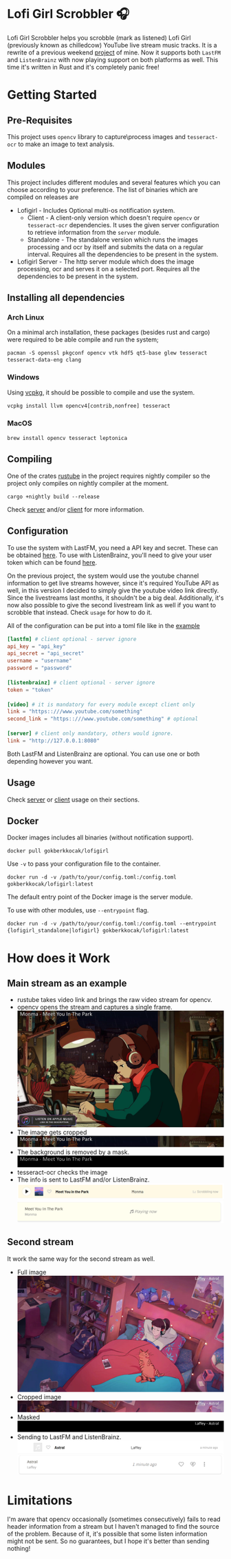 # Lofi Girl Scrobbler 🎧

Lofi Girl Scrobbler helps you scrobble (mark as listened) Lofi Girl (previously known as chilledcow) YouTube live stream music tracks. It is a rewrite of a previous weekend [project](https://github.com/gokberkkocak/chilledcow-scrobbler/) of mine. Now it supports both ```LastFM``` and ```ListenBrainz``` with now playing support on both platforms as well. This time it's written in Rust and it's completely panic free!

# Getting Started



## Pre-Requisites 

This project uses ```opencv``` library to capture\process images and ```tesseract-ocr``` to make an image to text analysis.

## Modules

This project includes different modules and several features which you can choose according to your preference. The list of binaries which are compiled on releases are

- Lofigirl - Includes Optional multi-os notification system.
    - Client - A client-only version which doesn't require ```opencv``` or ```tesseract-ocr``` dependencies. It uses the given server configuration to retrieve information from the ```server``` module.
    - Standalone - The standalone version which runs the images processing and ocr by itself and submits the data on a regular interval. Requires all the dependencies to be present in the system.
- Lofigirl Server - The http server module which does the image processing, ocr and serves it on a selected port. Requires all the dependencies to be present in the system.

## Installing all dependencies

### Arch Linux

On a minimal arch installation, these packages (besides rust and cargo) were required to be able compile and run the system;

```
pacman -S openssl pkgconf opencv vtk hdf5 qt5-base glew tesseract tesseract-data-eng clang
```

### Windows

Using [vcpkg](https://github.com/microsoft/vcpkg), it should be possible to compile and use the system.

```
vcpkg install llvm opencv4[contrib,nonfree] tesseract
```

### MacOS

```
brew install opencv tesseract leptonica
```

## Compiling

One of the crates [rustube](https://lib.rs/crates/rustube) in the project requires nightly compiler so the project only compiles on nightly compiler at the moment.

```
cargo +nightly build --release
```

Check [server](lofigirl_server/README.md) and/or [client](lofigirl_client/README.md) for more information.

## Configuration

To use the system with LastFM, you need a API key and secret. These can be obtained [here](https://www.last.fm/api/account/create). To use with ListenBrainz, you'll need to give your user token which can be found [here](https://listenbrainz.org/profile/).

On the previous project, the system would use the youtube channel information to get live streams however, since it's required YouTube API as well, in this version I decided to simply give the youtube video link directly. Since the livestreams last months, it shouldn't be a big deal. Additionally, it's now also possible to give the second livestream link as well if you want to scrobble that instead. Check ```usage``` for how to do it.

All of the configuration can be put into a toml file like in the [example](https://github.com/gokberkkocak/lofigirl/blob/main/example_config.toml)

```toml
[lastfm] # client optional - server ignore
api_key = "api_key"
api_secret = "api_secret"
username = "username"
password = "password"

[listenbrainz] # client optional - server ignore
token = "token"

[video] # it is mandatory for every module except client only
link = "https::///www.youtube.com/something"
second_link = "https::///www.youtube.com/something" # optional

[server] # client only mandatory, others would ignore.
link = "http://127.0.0.1:8080"
```

Both LastFM and ListenBrainz are optional. You can use one or both depending however you want.

## Usage

Check [server](lofigirl_server/README.md) or [client](lofigirl_client/README.md) usage on their sections.

## Docker

Docker images includes all binaries (without notification support).

```
docker pull gokberkkocak/lofigirl
```

Use ```-v``` to pass your configuration file to the container.

```
docker run -d -v /path/to/your/config.toml:/config.toml gokberkkocak/lofigirl:latest 
```

The default entry point of the Docker image is the server module.

To use with other modules, use ``--entrypoint`` flag.

```
docker run -d -v /path/to/your/config.toml:/config.toml --entrypoint {lofigirl_standalone|lofigirl} gokberkkocak/lofigirl:latest 
```

# How does it Work

## Main stream as an example

- rustube takes video link and brings the raw video stream for opencv.
- opencv opens the stream and captures a single frame.
![full_1](images/example_1_full.jpg)
- The image gets cropped
![cropped_1](images/example_1_cropped.jpg)
- The background is removed by a mask.
![masked_1](images/example_1_masked.jpg)
- tesseract-ocr checks the image
- The info is sent to LastFM and/or ListenBrainz.
![lastfm_1](images/example_1_lastfm.png)
![listenbrainz_1](images/example_1_listenbrainz.png)

## Second stream

It work the same way for the second stream as well.
- Full image
![full_2](images/example_2_full.jpg)
- Cropped image
![cropped_](images/example_2_cropped.jpg)
- Masked
![masked_2](images/example_2_masked.jpg)
- Sending to LastFM and ListenBrainz.
![lastfm_2](images/example_2_lastfm.png)
![listenbrainz_2](images/example_2_listenbrainz.png)

# Limitations

I'm aware that opencv occasionally (sometimes consecutively) fails to read header information from a stream but I haven't managed to find the source of the problem. Because of it, it's possible that some listen information might not be sent. So no guarantees, but I hope it's better than sending nothing!
